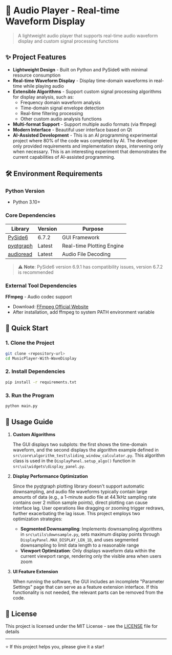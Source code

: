 # 🎵 Audio Player - Real-time Waveform Display

> A lightweight audio player that supports real-time audio waveform display and custom signal processing functions

## ✨ Project Features

- **Lightweight Design** - Built on Python and PySide6 with minimal resource consumption
- **Real-time Waveform Display** - Display time-domain waveforms in real-time while playing audio
- **Extensible Algorithms** - Support custom signal processing algorithms for display analysis, such as:
    - Frequency domain waveform analysis
    - Time-domain signal envelope detection
    - Real-time filtering processing
    - Other custom audio analysis functions
- **Multi-format Support** - Support multiple audio formats (via ffmpeg)
- **Modern Interface** - Beautiful user interface based on Qt
- **AI-Assisted Development** - This is an AI programming experimental project where 80% of the code was completed by AI. The developer only provided requirements and implementation steps, intervening only when necessary. This is an interesting experiment that demonstrates the current capabilities of AI-assisted programming.

## 🛠️ Environment Requirements

### Python Version
- Python 3.10+

### Core Dependencies

| Library | Version | Purpose |
|---------|---------|---------|
| [PySide6](https://pypi.org/project/PySide6/) | 6.7.2 | GUI Framework |
| [pyqtgraph](https://github.com/pyqtgraph/pyqtgraph) | Latest | Real-time Plotting Engine |
| [audioread](https://github.com/beetbox/audioread) | Latest | Audio File Decoding |

> ⚠️ **Note**: PySide6 version 6.9.1 has compatibility issues, version 6.7.2 is recommended

### External Tool Dependencies

**FFmpeg** - Audio codec support
- Download: [FFmpeg Official Website](https://ffmpeg.org/download.html#build-windows)
- After installation, add ffmpeg to system PATH environment variable

## 🚀 Quick Start

### 1. Clone the Project
```bash
git clone <repository-url>
cd MusicPlayer-With-WaveDisplay
```

### 2. Install Dependencies
```bash
pip install -r requirements.txt
```

### 3. Run the Program
```bash
python main.py
```

## 📖 Usage Guide

1. **Custom Algorithms**
    
    The GUI displays two subplots: the first shows the time-domain waveform, and the second displays the algorithm example defined in `src\core\algorithm_test\sliding_window_calculator.py`. This algorithm class is used in the `DisplayPanel.setup_algo()` function in `src\ui\widgets\display_panel.py`.

2. **Display Performance Optimization**
    
    Since the pyqtgraph plotting library doesn't support automatic downsampling, and audio file waveforms typically contain large amounts of data (e.g., a 1-minute audio file at 44.1kHz sampling rate contains over 2 million sample points), direct plotting can cause interface lag. User operations like dragging or zooming trigger redraws, further exacerbating the lag issue. This project employs two optimization strategies:
    
    - **Segmented Downsampling**: Implements downsampling algorithms in `src\utils\downsample.py`, sets maximum display points through `DisplayPanel.MAX_DISPLAY_LEN_1D`, and uses segmented downsampling to limit data length to a reasonable range
    - **Viewport Optimization**: Only displays waveform data within the current viewport range, rendering only the visible area when users zoom

3. **UI Feature Extension**
    
    When running the software, the GUI includes an incomplete "Parameter Settings" page that can serve as a feature extension interface. If this functionality is not needed, the relevant parts can be removed from the code.

## 📄 License

This project is licensed under the MIT License - see the [LICENSE](LICENSE) file for details

---

⭐ If this project helps you, please give it a star!
